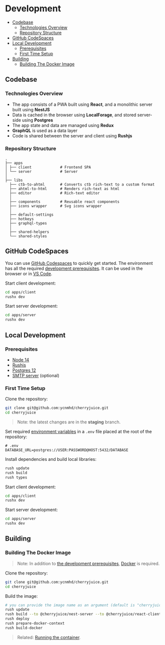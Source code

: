 
# Development
* [Codebase](#codebase)
    + [Technologies Overview](#technologies-overview)
    + [Repository Structure](#repository-structure)
* [GitHub CodeSpaces](#github-codespaces)
* [Local Development](#local-development)
    + [Prerequisites](#prerequisites)
    + [First Time Setup](#first-time-setup)
* [Building](#building)
    + [Building The Docker Image](#building-the-docker-image)


## Codebase

### Technologies Overview

- The app consists of a PWA built using **React**, and a monolithic server built using **NestJS**
- Data is cached in the browser using **LocalForage**, and stored server-side using **Postgres**
- The app state and data are managed using **Redux**
- **GraphQL** is used as a data layer
- Code is shared between the server and client using **Rushjs**

### Repository Structure

```
.
├── apps
│ ├── client             # Frontend SPA
│ └── server             # Server
│
├── libs
  ├── ctb-to-ahtml       # Converts ctb rich-text to a custom format
  ├── ahtml-to-html      # Renders rich-text as html
  ├── editor             # Rich-text editor
  │
  ├── components         # Reusable react components
  ├── icons wrapper      # Svg icons wrapper
  │
  ├── default-settings
  ├── hotkeys
  ├── graphql-types
  │
  ├── shared-helpers
  └── shared-styles
```

## GitHub CodeSpaces
You can use [GitHub Codespaces](https://docs.github.com/en/codespaces/developing-in-codespaces/creating-a-codespace) to quickly get started. The environment has all the required [development prerequisites](#prerequisites). It can be used in the browser or in [VS Code](https://docs.github.com/en/codespaces/developing-in-codespaces/using-codespaces-in-visual-studio-code#creating-a-codespace-in-visual-studio-code).

Start client development:

```sh
cd apps/client
rushx dev
```

Start server development:

```sh
cd apps/server
rushx dev
```

## Local Development

### Prerequisites

- [Node 14](./prerequisits.md#node)
- [Rushjs](./prerequisits.md#rushjs)
- [Postgres 12](./prerequisits.md#postgres)
- [SMTP server](./prerequisits.md#smtp-server) (optional)

### First Time Setup

Clone the repository:

```sh
git clone git@github.com:ycnmhd/cherryjuice.git
cd cherryjuice
```

> Note: the latest changes are in the **staging** branch.

Set required [environment variables](environment-variables.md) in a `.env` file placed at the root of the repository:

```dotenv
# .env 
DATABASE_URL=postgres://USER:PASSWORD@HOST:5432/DATABASE
```

Install dependencies and build local libraries:

```sh
rush update
rush build 
rush types
```

Start client development:

```sh
cd apps/client
rushx dev
```

Start server development:

```sh
cd apps/server
rushx dev
```

## Building

### Building The Docker Image

>Note: In addition to [the development prerequisites](#prerequisites), [Docker](./prerequisits.md#docker) is required.

Clone the repository:

```sh
git clone git@github.com:ycnmhd/cherryjuice.git
cd cherryjuice
```

Build the image:

```sh
# you can provide the image name as an argument (default is "cherryjuice")
rush update
rush build --to @cherryjuice/nest-server --to @cherryjuice/react-client
rush deploy
rush prepare-docker-context
rush build-docker
```

>Related: [Running the container](./running-locally.md#running-the-container).
